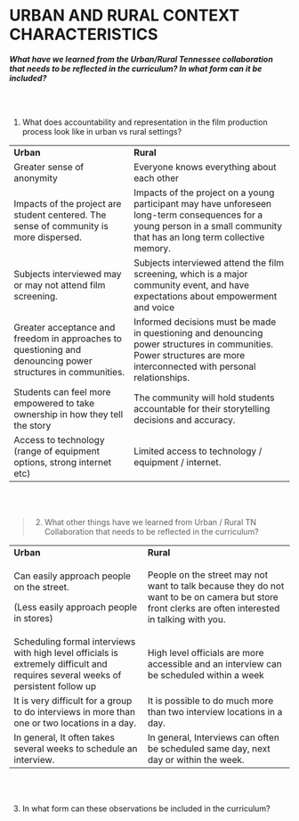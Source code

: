 # URBAN AND RURAL CONTEXT CHARACTERISTICS

***What have we learned from the Urban/Rural Tennessee collaboration that needs to be reflected in the curriculum? In what form can it be included?***

<br><br>

1.  What does accountability and representation in the film production process look like in urban vs rural settings?

|                                                                                                             |                                                                                                                                                                           |
|-------------------------------------------------------------------------------------------------------------|---------------------------------------------------------------------------------------------------------------------------------------------------------------------------|
| **Urban**                                                                                                   | **Rural**                                                                                                                                                                 |
| Greater sense of anonymity                                                                                  | Everyone knows everything about each other                                                                                                                                |
| Impacts of the project are student centered. The sense of community is more dispersed.                      | Impacts of the project on a young participant may have unforeseen long-term consequences for a young person in a small community that has an long term collective memory. |
| Subjects interviewed may or may not attend film screening.                                                  | Subjects interviewed attend the film screening, which is a major community event, and have expectations about empowerment and voice                                       |
| Greater acceptance and freedom in approaches to questioning and denouncing power structures in communities. | Informed decisions must be made in questioning and denouncing power structures in communities. Power structures are more interconnected with personal relationships.      |
| Students can feel more empowered to take ownership in how they tell the story                               | The community will hold students accountable for their storytelling decisions and accuracy.                                                                               |
| Access to technology (range of equipment options, strong internet etc)                                      | Limited access to technology / equipment / internet.                                                                                                                      |

<br><br>

> 2. What other things have we learned from Urban / Rural TN Collaboration that needs to be reflected in the curriculum?

<table>
<tbody>
<tr class="odd">
<td><strong>Urban</strong></td>
<td><strong>Rural</strong></td>
</tr>
<tr class="even">
<td><p>Can easily approach people on the street.</p>
<p>(Less easily approach people in stores)</p></td>
<td>People on the street may not want to talk because they do not want to be on camera but store front clerks are often interested in talking with you.</td>
</tr>
<tr class="odd">
<td>Scheduling formal interviews with high level officials is extremely difficult and requires several weeks of persistent follow up</td>
<td>High level officials are more accessible and an interview can be scheduled within a week</td>
</tr>
<tr class="even">
<td>It is very difficult for a group to do interviews in more than one or two locations in a day.</td>
<td>It is possible to do much more than two interview locations in a day.</td>
</tr>
<tr class="odd">
<td>In general, It often takes several weeks to schedule an interview.</td>
<td>In general, Interviews can often be scheduled same day, next day or within the week.</td>
</tr>
</tbody>
</table>

<br><br>

3. In what form can these observations be included in the curriculum?
